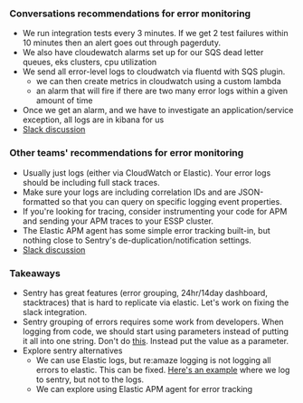 ### Conversations recommendations for error monitoring
- We run integration tests every 3 minutes. If we get 2 test failures within 10 minutes then an alert goes out through pagerduty.
- We also have cloudewatch alarms set up for our SQS dead letter queues, eks clusters, cpu utilization
- We send all error-level logs to cloudwatch via fluentd with SQS plugin.
  - we can then create metrics in cloudwatch using a custom lambda
  - an alarm that will fire if there are two many error logs within a given amount of time
- Once we get an alarm, and we have to investigate an application/service exception, all logs are in kibana for us
- [Slack discussion](https://godaddy.slack.com/archives/C02C6HHK8ES/p1641245367424400)

### Other teams' recommendations for error monitoring
- Usually just logs (either via CloudWatch or Elastic). Your error logs should be including full stack traces. 
- Make sure your logs are including correlation IDs and are JSON-formatted so that you can query on specific logging event properties. 
- If you're looking for tracing, consider instrumenting your code for APM and sending your APM traces to your ESSP cluster.
- The Elastic APM agent has some simple error tracking built-in, but nothing close to Sentry's de-duplication/notification settings.
- [Slack discussion](https://godaddy.slack.com/archives/CBVHY0WRK/p1641316847079000)

### Takeaways
- Sentry has great features (error grouping, 24hr/14day dashboard, stacktraces) that is hard to replicate via elastic. Let's work on fixing the slack integration.
- Sentry grouping of errors requires some work from developers. When logging from code, we should start using parameters instead of putting it all into one string. Don't do [this](https://github.com/gdcorp-enm/reamaze/blob/main/app/controllers/incoming_controller.rb#L1031). Instead put the value as a parameter.
- Explore sentry alternatives
  - We can use Elastic logs, but re:amaze logging is not logging all errors to elastic. This can be fixed. [Here's an example](https://github.com/gdcorp-enm/reamaze/blob/main/app/controllers/api/v1/base_controller.rb#L15) where we log to sentry, but not to the logs. 
  - We can explore using Elastic APM agent for error tracking
